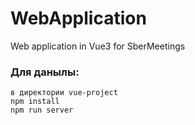 # WebApplication
Web application in Vue3 for SberMeetings

### Для данылы:
~~~~~
в директории vue-project
npm install
npm run server
~~~~~
